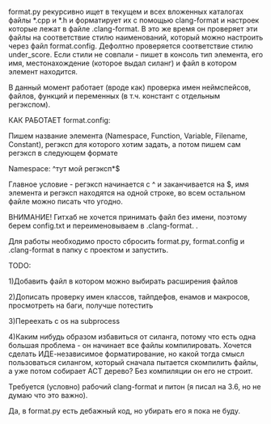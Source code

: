 format.py рекурсивно ищет в текущем и всех вложенных каталогах файлы *.cpp и *.h и форматирует их с помощью clang-format и настроек которые лежат в файле .clang-format. В это же время он проверяет эти файлы на соответствие стилю наименований, который можно настроить через файл format.config. Дефолтно проверяется соответствие стилю under_score. Если стили не совпали - пишет в консоль тип элемента, его имя, местонахождение (которое выдал силанг) и файл в котором элемент находится.

В данный момент работает (вроде как) проверка имен неймспейсов, файлов, функций и переменных (в т.ч. констант с отдельным регэкспом).

КАК РАБОТАЕТ format.config:

Пишем название элемента (Namespace, Function, Variable, Filename, Constant), регэксп для которого хотим задать, а потом пишем сам регэксп в следующем формате

Namespace: ^тут мой регэксп*$

Главное условие - регэксп начинается с ^ и заканчивается на $, имя элемента и регэксп находятся на одной строке, во всем остальном файле можно писать что угодно.

ВНИМАНИЕ! Гитхаб не хочется принимать файл без имени, поэтому берем config.txt и переименовываем в .clang-format.  .

Для работы необходимо просто сбросить format.py, format.config и .clang-format в папку с проектом и запустить.

TODO: 

1)Добавить файл в котором можно выбирать расширения файлов

2)Дописать проверку имен классов, тайпдефов, енамов и макросов, просмотреть на баги, получше потестить

3)Переехать с os на subprocess

4)Каким нибудь образом избавиться от силанга, потому что есть одна большая проблема - он начинает все файлы компилировать. Хочется сделать ИДЕ-независимое форматирование, но какой тогда смысл пользоваться силангом, который сначала пытается скомпилить файлы, а уже потом собирает АСТ дерево? Без компиляции он его не строит.

Требуется (условно) рабочий clang-format и питон (я писал на 3.6, но не думаю что это важно).

Да, в format.py есть дебажный код, но убирать его я пока не буду.
